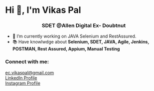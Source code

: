 # Hi 👋, I'm Vikas Pal </h1>
<h3 align="center">SDET @Allen Digital Ex- Doubtnut </h3>

- 🔭 I’m currently working on JAVA Selenium and RestAssured.<br>
- 📚 Have knowlwdge about **Selenium, SDET, JAVA, Agile, Jenkins, POSTMAN, Rest Assured, Appium, Manual Testing**<br>

<h3 align="left">Connect with me:</h3>
<a href="mailto:ec.vikaspal@gmail.com">ec.vikaspal@gmail.com</a><br>
<a href="https://www.linkedin.com/in/ec-vikaspal" target="_blank">LinkedIn Profile</a><br>
<a href="https://www.instagram.com/mama__shakuni" target="_blank">Instagram Profile</a><br>
